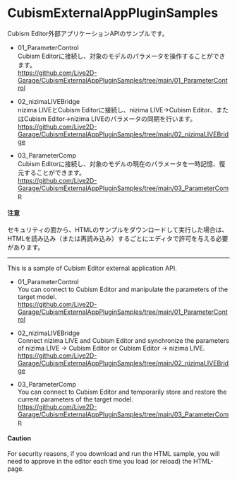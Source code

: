 # CubismExternalAppPluginSamples  
Cubism Editor外部アプリケーションAPIのサンプルです。  
  
 - 01_ParameterControl  
Cubism Editorに接続し、対象のモデルのパラメータを操作することができます。  
https://github.com/Live2D-Garage/CubismExternalAppPluginSamples/tree/main/01_ParameterControl  
  
 - 02_nizimaLIVEBridge  
nizima LIVEとCubism Editorに接続し、nizima LIVE->Cubism Editor、またはCubism Editor->nizima LIVEのパラメータの同期を行います。  
https://github.com/Live2D-Garage/CubismExternalAppPluginSamples/tree/main/02_nizimaLIVEBridge  
  
 - 03_ParameterComp  
Cubism Editorに接続し、対象のモデルの現在のパラメータを一時記憶、復元することができます。  
https://github.com/Live2D-Garage/CubismExternalAppPluginSamples/tree/main/03_ParameterComp  
  
#### 注意  
セキュリティの面から、HTMLのサンプルをダウンロードして実行した場合は、HTMLを読み込み（または再読み込み）するごとにエディタで許可を与える必要があります。  

***
This is a sample of Cubism Editor external application API.  
  
 - 01_ParameterControl  
You can connect to Cubism Editor and manipulate the parameters of the target model.  
https://github.com/Live2D-Garage/CubismExternalAppPluginSamples/tree/main/01_ParameterControl  
  
 - 02_nizimaLIVEBridge  
Connect nizima LIVE and Cubism Editor and synchronize the parameters of nizima LIVE -> Cubism Editor or Cubism Editor -> nizima LIVE.  
https://github.com/Live2D-Garage/CubismExternalAppPluginSamples/tree/main/02_nizimaLIVEBridge  
  
 - 03_ParameterComp  
You can connect to Cubism Editor and temporarily store and restore the current parameters of the target model.  
https://github.com/Live2D-Garage/CubismExternalAppPluginSamples/tree/main/03_ParameterComp  
  
#### Caution  
For security reasons, if you download and run the HTML sample, you will need to approve in the editor each time you load (or reload) the HTML-page.  
